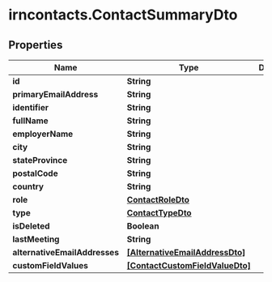 # irncontacts.ContactSummaryDto

## Properties

Name | Type | Description | Notes
------------ | ------------- | ------------- | -------------
**id** | **String** |  | [optional] 
**primaryEmailAddress** | **String** |  | [optional] 
**identifier** | **String** |  | [optional] 
**fullName** | **String** |  | [optional] 
**employerName** | **String** |  | [optional] 
**city** | **String** |  | [optional] 
**stateProvince** | **String** |  | [optional] 
**postalCode** | **String** |  | [optional] 
**country** | **String** |  | [optional] 
**role** | [**ContactRoleDto**](ContactRoleDto.md) |  | [optional] 
**type** | [**ContactTypeDto**](ContactTypeDto.md) |  | [optional] 
**isDeleted** | **Boolean** |  | [optional] 
**lastMeeting** | **String** |  | [optional] 
**alternativeEmailAddresses** | [**[AlternativeEmailAddressDto]**](AlternativeEmailAddressDto.md) |  | [optional] 
**customFieldValues** | [**[ContactCustomFieldValueDto]**](ContactCustomFieldValueDto.md) |  | [optional] 


